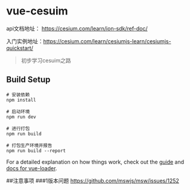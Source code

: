 # vue-cesuim

api文档地址： https://cesium.com/learn/ion-sdk/ref-doc/

入门实例地址：https://cesium.com/learn/cesiumjs-learn/cesiumjs-quickstart/

> 初步学习cesuim之路
> 
## Build Setup

``` 构建过程
# 安装依赖
npm install

# 启动环境
npm run dev

# 进行打包
npm run build

# 打包生产环境并报告
npm run build --report
```

For a detailed explanation on how things work, check out the [guide](http://vuejs-templates.github.io/webpack/) and [docs for vue-loader](http://vuejs.github.io/vue-loader).

##注意事项
###1版本问题
https://github.com/mswjs/msw/issues/1252
